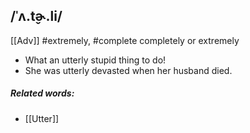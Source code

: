 ## /ˈʌ.t̬ɚ.li/
[[Adv]]
#extremely, #complete 
completely or extremely

- What an utterly stupid thing to do!
- She was utterly devasted when her husband died.

##### Related words:
- [[Utter]]
